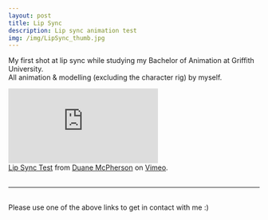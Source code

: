 ```yaml
---
layout: post
title: Lip Sync   
description: Lip sync animation test
img: /img/LipSync_thumb.jpg
---
```


My first shot at lip sync while studying my Bachelor of Animation at Griffith University.
<br>
All animation & modelling (excluding the character rig) by myself.

<div class="embed-container"><iframe src="https://player.vimeo.com/video/180119021" frameborder="0" allowfullscreen></iframe></div>
<div class="col three caption">
	<a href="https://vimeo.com/180119021">Lip Sync Test</a> from <a href="https://vimeo.com/duanemcpherson">Duane McPherson</a> on <a href="https://vimeo.com">Vimeo</a>.
</div>

<br>
<hr/>
<br>
<span class="contacticon center">
	<a href="http://duanemcpherson.com/contact/"><i class="fa fa-envelope-square"></i></a>
   	<a href="https://www.linkedin.com/in/duane-mcpherson" target="_blank"><i class="fa fa-linkedin-square"></i></a>
    <a href="http://vimeo.com/duanemcpherson" target="_blank"><i class="fa fa-vimeo-square"></i></a>
    <a href="http://dmcmodelling.tumblr.com/" target="_blank"><i class="fa fa-tumblr-square"></i></a>
	<a href="https://twitter.com/duanemcpherson" target="_blank"><i class="fa fa-twitter-square"></i></a>
</span>

<div class="col three caption">
	Please use one of the above links to get in contact with me :)
</div>